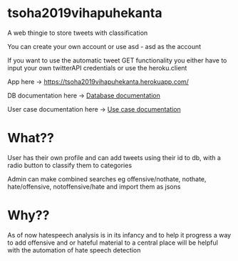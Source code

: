 # tsoha2019vihapuhekanta
 A web thingie to store tweets with classification
 
 You can create your own account or use asd - asd as the account

If you want to use the automatic tweet GET functionality you either have to input your own twitterAPI credentials or use the heroku.client
 
 App here -> https://tsoha2019vihapuhekanta.herokuapp.com/
 
 DB documentation here -> [Database documentation](https://github.com/Banskumansku/tsoha2019vihapuhekanta/blob/master/Documentation/db.md)

 User case documentation here -> [Use case documentation](https://github.com/Banskumansku/tsoha2019vihapuhekanta/blob/master/Documentation/Usecase.md)

 # What??
 User has their own profile and can add tweets using their id to db, with a radio button to classify them to categories
 
 Admin can make combined searches eg offensive/nothate, nothate, hate/offensive, notoffensive/hate and import them as jsons
 
 # Why??
 As of now hatespeech analysis is in its infancy and to help it progress a way to add offensive and or hateful material to a central place will be helpful with the automation of hate speech detection
 
 
